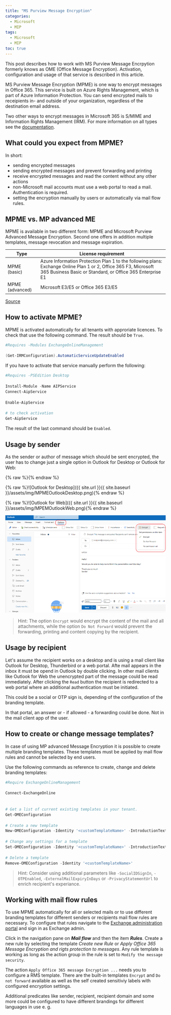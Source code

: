 ```yaml
---
title: "MS Purview Message Encryption"
categories:
  - Microsoft
  - MIP
tags:
  - Microsoft
  - MIP
toc: true
---
```


<!-- NO TITLE IN ARTICLE !!! -->

This post describes how to work with MS Purview Message Encrpytion formerly knows as OME (Office Message Encryption). Activation, configuration and usage of that service is described in this article.
<!--more-->

MS Purview Message Encryption (MPME) is one way to encrypt messages in Office 365. This service is built on Azure Rights Management, which is part of Azure Information Protection. You can send encrypted mails to receipients in- and outside of your organization, regardless of the destination email address.

Two other ways to encrypt messages in Microsoft 365 is S/MIME and Information Rights Management (IRM). For more information on all types see the [documentation](https://learn.microsoft.com/en-us/microsoft-365/compliance/email-encryption?view=o365-worldwide).

## What could you expect from MPME?

In short:

- sending encrypted messages
- sending encrypted messages and prevent forwarding and printing
- receive encrypted messages and read the content without any other actions
- non-Microsoft mail accounts must use a web portal to read a mail. Authentication is required.
- setting the encryption manually by users or automatically via mail flow rules.

## MPME vs. MP advanced ME

MPME is available in two different form: MPME and Microsoft Purview Advanced Message Encryption. Second one offers in addition multiple templates, message revocation and message expiration.

| Type | License requirement |
| --- | --- |
| MPME (basic) | Azure Information Protection Plan 1 to the following plans: Exchange Online Plan 1 or 2, Office 365 F3, Microsoft 365 Business Basic or Standard, or Office 365 Enterprise E1 |
| MPME (advanced) | Microsoft E3/E5 or Office 365 E3/E5 |

[Source](https://learn.microsoft.com/en-us/office365/servicedescriptions/exchange-online-service-description/exchange-online-service-description)

## How to activate MPME?

MPME is activated automatically for all tenants with approriate licences. To check that use the following command. The result should be `True`.

```powershell
#Requires -Modules ExchangeOnlineManagement

(Get-IRMConfiguration).AutomaticServiceUpdateEnabled
```

If you have to activate that service manually perform the following:

```powershell
#Requires -PSEdition Desktop

Install-Module -Name AIPService
Connect-AipService

Enable-AipService

# to check activation
Get-AipService
```

The result of the last command should be `Enabled`.

## Usage by sender

As the sender or author of message which should be sent encrypted, the user has to change just a single option in Outlook for Desktop or Outlook for Web:

{% raw %}<img src="{{ site.url }}{{ site.baseurl }}/assets/img/MPMEOutlookDesktop.png" alt="">{% endraw %}

{% raw %}![Outlook for Desktop]({{ site.url }}{{ site.baseurl }}/assets/img/MPMEOutlookDesktop.png){% endraw %}

{% raw %}![Outlook for Web]({{ site.url }}{{ site.baseurl }}/assets/img/MPEMOutlookWeb.png){% endraw %}

![test](../assets/img/MPMEOutlookWeb.png)

> Hint: The option `Encrypt` would encrypt the content of the mail and all attachments, while the option `Do Not Forward` would prevent the forwarding, printing and content copying by the recipient.

## Usage by recipient

Let's assume the recipient works on a desktop and is using a mail client like Outlook for Desktop, Thunderbird or a web portal. Afte mail appears in the inbox it must be opend in Outlook by double clicking. In other mail clients like Outlook for Web the unencrypted part of the message could be read immediately. After clicking the `Read` button the recipient is redirected to a web portal where an additional authentication must be initiated.

This could be a social or OTP sign is, depending of the configuration of the branding template.

In that portal, an answer or - if allowed - a forwarding could be done. Not in the mail client app of the user.

## How to create or change message templates?

In case of using MP advanced Message Encryption it is possible to create multiple branding templates. These templates must be applied by mail flow rules and cannot be selected by end users.

Use the following commands as reference to create, change and delete branding templates:

```powershell
#Require ExchangeOnlineManagement

Connect-ExchangeOnline


# Get a list of current existing templates in your tenant.
Get-OMEConfiguration

# Create a new template
New-OMEConfiguration -Identity '<customTemplateName>' -IntroductionText 'Message Encrypted.'

# Change any settings for a template
Set-OMEConfiguration -Identity '<customTemplateName>' -IntroductionText 'This message is encrypted. It is ...' -ReadButtonText 'Unencrypt Message' -PortalText 'Please sign in to read the message.'

# Delete a template
Remove-OMEConfiguration -Identity '<customTemplateName>'
```

>Hint: Consider using additional parameters like `-SocialIDSignIn`, `-OTPEnabled`, `-ExternalMailExpiryInDays` or `-PrivacyStatementUrl` to enrich recipient's experiance.

## Working with mail flow rules

To use MPME automatically for all or selected mails or to use different branding templates for different senders or recipients mail flow rules are necessary. To configure that rules navigate to the [Exchange administration portal](https://admin.exchange.microsoft.com) and sign in as Exchange admin.

Click in the navigation pane on _**Mail flow**_ and then the item _**Rules**_. Create a new rule by selecting the template _Create new Rule_ or _Apply Office 365 Message Encryption and rigts protection to messages_. Any rule template is working as long as the action group in the rule is set to `Modify the message security`.

The action `Apply Office 365 message Encryption ...` needs you to configure a RMS template. There are the built-in templates `Encrypt` and `Do not forward` available as well as the self created sensitiviy labels with configured encryption settings.

Additional predicates like sender, recipient, recipient domain and some more could be configured to have different brandings for different languages in use e. g.
